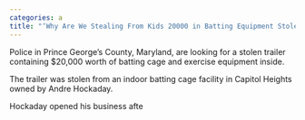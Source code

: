 ```yaml
---
categories: a
title: "‘Why Are We Stealing From Kids 20000 in Batting Equipment Stolen From Small Business Owner in Maryland"
---
```


Police in Prince George&#8217;s County, Maryland, are looking for a stolen trailer containing $20,000 worth of batting cage and exercise equipment inside.



The trailer was stolen from an indoor batting cage facility in Capitol Heights owned by Andre Hockaday. 



Hockaday opened his business afte